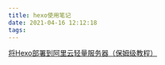 ```yaml
---
title: hexo使用笔记
date: 2021-04-16 12:12:18
tags:
---
```


[将Hexo部署到阿里云轻量服务器（保姆级教程）](https://hjxlog.com/posts/20191130a1.html)
[]()